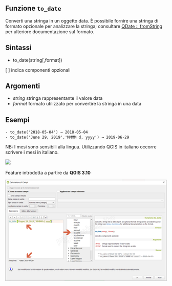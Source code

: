 ## Funzione `to_date`

Converti una stringa in un oggetto data. È possibile fornire una stringa di formato opzionale per analizzare la stringa; consultare [QDate :: fromString](https://doc.qt.io/qt-5/qdate.html#fromString-1) per ulteriore documentazione sul formato.

## Sintassi

* to_date(string[,format])

[ ] indica componenti opzionali

## Argomenti

* _string_ stringa rappresentante il valore data
* _format_ formato utilizzato per convertire la stringa in una data

## Esempi
```
- to_date('2018-05-04') → 2018-05-04
- to_date('June 29, 2019','MMMM d, yyyy') → 2019-06-29
```
NB: I mesi sono sensibili alla lingua. Utilizzando QGIS in italiano occorre scrivere i mesi in italiano.

![](/img/data_e_ora/to_date1.png)

Feature introdotta a partire da **QGIS 3.10**

![](/img/data_e_ora/to_date2.png)